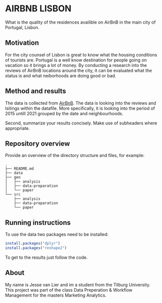 # AIRBNB LISBON

What is the quality of the residences availible on AirBnB in the main city of Portugal, Lisbon. 


## Motivation

For the city counsel of Lisbon is great to know what the housing conditions of tourists are. Portugal is a well know destination for people going on vacation so it brings a lot of money. By conducting a research into the reviews of AirBnB locations around the city, it can be evaluated what the status is and what neiborhoods are doing good or bad. 


## Method and results

The data is collected from [AirBnB](http://data.insideairbnb.com). The data is looking into the reviews and lsitings within the datafile. More specifically, it is looking into the period of 2015 untill 2021 grouped by the date and neighbourhoods. 

Second, summarize your results concisely. Make use of subheaders where appropriate.


## Repository overview

Provide an overview of the directory structure and files, for example:
```
.
├── README.md
├── data
├── gen
│   ├── analysis
│   ├── data-preparation
│   └── paper
└── src
    ├── analysis
    ├── data-preparation
    └── paper
```

## Running instructions

To use the data two packages need to be installed:

``` r
install.packages("dplyr")
install.packages("reshape2")
```

To get to the results just follow the code. 

## About

My name is Jesse van Lier and im a student from the Tilburg University. This project was part of the class Data Preperation & Workflow Management for the masters Marketing Analytics.

